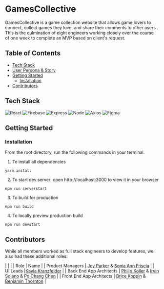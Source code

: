 # GamesCollective
GamesCollective is a game collection website that allows game lovers to connect, collect games they love, and share their comments to other users . This is the culmination of eight engineers working closely over the course of one week to complete an MVP based on client's request.


## Table of Contents
- [Tech Stack](#tech-stack)
- [User Persona & Story](#user-persona--story)
- [Getting Started](#getting-started)
  - [Installation](#installation)
- [Contributors](#contributors)


## Tech Stack
![React](https://img.shields.io/badge/-React-61DAFB?logo=react&logoColor=white&style=for-the-badge)
![Firebase](https://img.shields.io/badge/-Firebase-FFD700?logo=firebase&logoColor=white&style=for-the-badge)
![Express](https://img.shields.io/badge/-Express-DCDCDC?logo=express&logoColor=black&style=for-the-badge)
![Node](https://img.shields.io/badge/-Node-9ACD32?logo=node.js&logoColor=white&style=for-the-badge)
![Axios](https://img.shields.io/badge/-Axios-671ddf?logo=axios&logoColor=black&style=for-the-badge)
![Figma](https://img.shields.io/badge/-Figma-B2E7E8?logo=figma&logoColor=black&style=for-the-badge)


## Getting Started

### Installation

From the root directory, run the following commands in your terminal.

1. To install all dependencies

```
yarn install
```

2. To start dev server: open http://localhost:3000 to view it in your browser

```
npm run serverstart
```

3. To build for production

```
npm run build
```

4. To locally preview production build
```
npm run devstart
```

## Contributors

While all members worked as full stack engineers to develop features, we also had these additional roles:

|   |  |
| Role | Name |
| Product Managers  | [Joy Parker](https://github.com/Parkerjn90) &  [Sonia Ann Friscia](https://github.com/SoniaAnn)  |
| UI Leads  |[Kayla Kranzfelder](https://github.com/KKranzfelder) |
| Back End App Architects  | [Philip Koller](https://github.com/PhilipKoller) & [Irvin Solano](https://github.com/irvin-solano) & [Po Chang Chen](https://github.com/kk741852963tw) |
| Front End App Architects  | [Brice Koppin](https://github.com/Bkoppin) & [Benjamin Thornton](https://github.com/benjaminlthornton) |